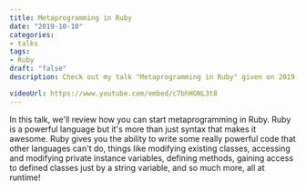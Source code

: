 ```yaml
---
title: Metaprogramming in Ruby
date: "2019-10-10"
categories:
- talks
tags:
- Ruby
draft: "false"
description: Check out my talk "Metaprogramming in Ruby" given on 2019-10-10.

videoUrl: https://www.youtube.com/embed/c7bhHGNL3t8
---
```

In this talk, we'll review how you can start metaprogramming in Ruby. Ruby
is a powerful language but it's more than just syntax that makes it awesome.
Ruby gives you the ability to write some really powerful code that other
languages can't do, things like modifying existing classes, accessing and
modifying private instance variables, defining methods, gaining access to
defined classes just by a string variable, and so much more, all at runtime!
